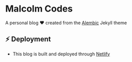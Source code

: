 # Malcolm Codes

A personal blog ❤️ created from the [Alembic](https://alembic.darn.es/) Jekyll theme

## ⚡ Deployment

- This blog is built and deployed through [Netlify](https://app.netlify.com)
